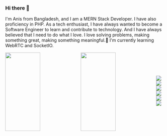 ### Hi there 👋

I'm Anis from Bangladesh, and I am a MERN Stack Developer. I have also proficiency in PHP.  As a tech enthusiast, I have always wanted to become a Software Engineer to learn and contribute to technology. And I have always believed that I need to do what I love. I love solving problems, making something great, making something meaningful.🌱 I'm currently learning WebRTC and SocketIO.


<p>
<img align='left' width='47%' height='250px'  src="https://github-readme-stats.vercel.app/api?username=anichu&show_icons=true&theme=dracula" />
<img align='left' width='47%' height='250px'  src="https://github-readme-stats.vercel.app/api/top-langs/?username=anichu&layout=compact"/>
</p>
<br />
<br/>
<p align='center' style="margin-top:40px">
<img align='left' src='https://img.shields.io/badge/javascript-%23323330.svg?style=for-the-badge&logo=javascript&logoColor=%23F7DF1E'/>
<img align='left' src='https://img.shields.io/badge/typescript-%23007ACC.svg?style=for-the-badge&logo=typescript&logoColor=white'/>
<img align='left'  src='https://img.shields.io/badge/node.js-6DA55F?style=for-the-badge&logo=node.js&logoColor=white' />
<img align='left'  src='https://img.shields.io/badge/c++-%2300599C.svg?style=for-the-badge&logo=c%2B%2B&logoColor=white'/>
<img align='left'  src='https://img.shields.io/badge/html5-%23E34F26.svg?style=for-the-badge&logo=html5&logoColor=white'/>
<img align='left'  src='https://img.shields.io/badge/php-%23777BB4.svg?style=for-the-badge&logo=php&logoColor=white' />
</p>

<!--
**anichu/anichu** is a ✨ _special_ ✨ repository because its `README.md` (this file) appears on your GitHub profile.

Here are some ideas to get you started:

- 🔭 I’m currently working on ...
- 🌱 I’m currently learning ...
- 👯 I’m looking to collaborate on ...
- 🤔 I’m looking for help with ...
- 💬 Ask me about ...
- 📫 How to reach me: ...
- 😄 Pronouns: ...
- ⚡ Fun fact: ...
-->
